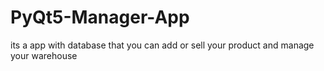 # PyQt5-Manager-App
its a app with database that you can add or sell your product and manage your warehouse
